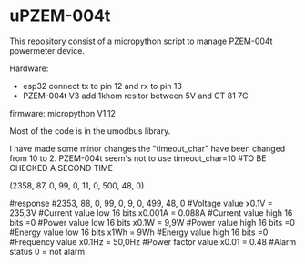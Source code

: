 # uPZEM-004t

This repository consist of a micropython script to manage PZEM-004t powermeter device.

Hardware:
- esp32
    connect tx to pin 12 and rx to pin 13
- PZEM-004t V3
    add 1khom resitor between 5V and CT 81 7C
    
firmware: 
micropython V1.12



Most of the code is in the umodbus library.

I have made some minor changes the "timeout_char" have been changed from 10 to 2.
PZEM-004t seem's not to use timeout_char=10 #TO BE CHECKED A SECOND TIME



(2358, 87, 0, 99, 0, 11, 0, 500, 48, 0)

#response
#2353, 88, 0, 99, 0, 9, 0, 499, 48, 0
#Voltage value x0.1V = 235,3V
#Current value low 16 bits x0.001A = 0.088A
#Current value high 16 bits =0
#Power value low 16 bits x0.1W = 9,9W
#Power value high 16 bits =0
#Energy value low 16 bits x1Wh = 9Wh
#Energy value high 16 bits =0
#Frequency value x0.1Hz = 50,0Hz
#Power factor value x0.01 = 0.48
#Alarm status 0 = not alarm
